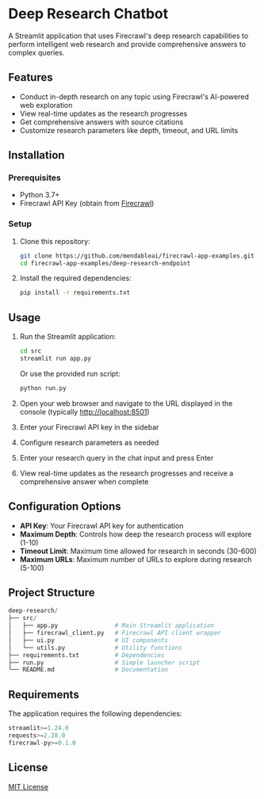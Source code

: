 # Deep Research Chatbot

A Streamlit application that uses Firecrawl's deep research capabilities to perform intelligent web research and provide comprehensive answers to complex queries.

## Features

- Conduct in-depth research on any topic using Firecrawl's AI-powered web exploration
- View real-time updates as the research progresses
- Get comprehensive answers with source citations
- Customize research parameters like depth, timeout, and URL limits

## Installation

### Prerequisites

- Python 3.7+
- Firecrawl API Key (obtain from [Firecrawl](https://firecrawl.dev))

### Setup

1. Clone this repository:

   ```bash
   git clone https://github.com/mendableai/firecrawl-app-examples.git
   cd firecrawl-app-examples/deep-research-endpoint
   ```

2. Install the required dependencies:

   ```bash
   pip install -r requirements.txt
   ```

## Usage

1. Run the Streamlit application:

   ```bash
   cd src
   streamlit run app.py
   ```

   Or use the provided run script:

   ```bash
   python run.py
   ```

2. Open your web browser and navigate to the URL displayed in the console (typically <http://localhost:8501>)

3. Enter your Firecrawl API key in the sidebar

4. Configure research parameters as needed

5. Enter your research query in the chat input and press Enter

6. View real-time updates as the research progresses and receive a comprehensive answer when complete

## Configuration Options

- **API Key**: Your Firecrawl API key for authentication
- **Maximum Depth**: Controls how deep the research process will explore (1-10)
- **Timeout Limit**: Maximum time allowed for research in seconds (30-600)
- **Maximum URLs**: Maximum number of URLs to explore during research (5-100)

## Project Structure

```python
deep-research/
├── src/
│   ├── app.py                # Main Streamlit application
│   ├── firecrawl_client.py   # Firecrawl API client wrapper
│   ├── ui.py                 # UI components
│   └── utils.py              # Utility functions
├── requirements.txt          # Dependencies
├── run.py                    # Simple launcher script
└── README.md                 # Documentation
```

## Requirements

The application requires the following dependencies:

```python
streamlit>=1.24.0
requests>=2.28.0
firecrawl-py>=0.1.0
```

## License

[MIT License](LICENSE)
